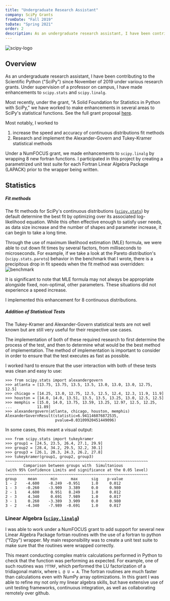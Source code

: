 ```yaml
---
title: "Undergraduate Research Assistant"
company: SciPy Grants
fromDate: "Fall 2019"
toDate: "Spring 2021"
order: 2
description: As an undergraduate research assistant, I have been contributing to the Scientific Python ("SciPy") since November of 2019 under various research grants. 
---
```

![scipy-logo](/scipy-logo-300.png)
## Overview 
As an undergraduate research assistant, I have been contributing to the Scientific Python ("SciPy") since November of 2019 under various research grants. Under supervision of a professor on campus, I have made enhancements to `scipy.stats` and `scipy.linalg`.

Most recently, under the grant, "A Solid Foundation for Statistics in Python with SciPy," we have worked to make enhancements in several areas to SciPy's statistical functions. See the full grant proposal [here](https://warrenweckesser.github.io/czi/scipy-2019-czi-proposal-revised.pdf). 



Most notably, I worked to

  1. increase the speed and accuracy of continuous distributions fit methods
  2. Research and implement the Alexander-Govern and Tukey-Kramer statistical methods



Under a NumFOCUS grant, we made enhancements to `scipy.linalg` by wrapping 8 new fortran functions. I participated in this project by creating a parametrized unit test suite for each Fortran Linear Algebra Package (LAPACK) prior to the wrapper being written. 



## Statistics 

##### Fit methods


The fit methods for SciPy's continuous distributions ([`scipy.stats`](https://docs.scipy.org/doc/scipy/reference/stats.html)) by default determine the best fit by optimizing over its associated log-likelihood equation. While this often effective enough to satisfy user needs, as data size increase and the number of shapes and parameter increase, it can begin to take a long time. 

Through the use of maximum likelihood estimation (MLE) formula, we were able to cut down fit times by several factors, from milliseconds to microseconds. For example, if we take a look at the Pareto distribution's (`scipy.stats.pareto`) behavior in the benchmark that I wrote, there is a precipitous drop in fit speeds when the fit method was overridden:
![benchmark](/benchmark.png)

It is significant to note that MLE formula may not always be appropriate alongside fixed, non-optimal, other parameters. These situations did not experience a speed increase. 

I implemented this enhancement for 8 continuous distributions.

##### Addition of Statistical Tests

The Tukey-Kramer and Alexander-Govern statistical tests are not well known but are still very useful for their respective use cases.

The implementation of both of these required research to first determine the process of the test, and then to determine what would be the best method of implementation. The method of implementation is important to consider in order to ensure that the test executes as fast as possible.

I worked hard to ensure that the user interaction with both of these tests was clean and easy to use:

    >>> from scipy.stats import alexandergovern
    >>> atlanta = [13.75, 13.75, 13.5, 13.5, 13.0, 13.0, 13.0, 12.75, 12.5]
    >>> chicago = [14.25, 13.0, 12.75, 12.5, 12.5, 12.4, 12.3, 11.9, 11.9]
    >>> houston = [14.0, 14.0, 13.51, 13.5, 13.5, 13.25, 13.0, 12.5, 12.5]
    >>> memphis = [15.0, 14.0, 13.75, 13.59, 13.25, 12.97, 12.5, 12.25,
    ...           11.89]
    >>> alexandergovern(atlanta, chicago, houston, memphis)
    AlexanderGovernResult(statistic=6.941146076872535,
                          pvalue=0.03109920451449096)

In some cases, this meant a visual output:

    >>> from scipy.stats import tukeykramer
    >>> group1 = [24.5, 23.5, 26.4, 27.1, 29.9]
    >>> group2 = [28.4, 34.2, 29.5, 32.2, 30.1]
    >>> group3 = [26.1, 28.3, 24.3, 26.2, 27.8]
    >>> tukeykramer(group1, group2, group3)
    ~~~~~~~~~~~~~~~~~~~~~~~~~~~~~~~~~~~~~~~~~~~~~~~~~~~~~~~~~~~~~~~
            Comparison between groups with  Simultanious
    (with 95% Confidence Limits and significance at the 0.05 level)
    ~~~~~~~~~~~~~~~~~~~~~~~~~~~~~~~~~~~~~~~~~~~~~~~~~~~~~~~~~~~~~~~
    group     mean      min      max      sig    p-value
    1 - 2    -4.600    -8.249  -0.951     1.0     0.012
    1 - 3    -0.260    -3.909   3.389     0.0     0.980
    2 - 1     4.600     0.951   8.249     1.0     0.012
    2 - 3     4.340     0.691   7.989     1.0     0.017
    3 - 1     0.260    -3.389   3.909     0.0     0.980
    3 - 2    -4.340    -7.989  -0.691     1.0     0.017



### Linear Algebra ([`scipy.linalg`](https://docs.scipy.org/doc/scipy/reference/linalg.html))

I was able to work under a NumFOCUS grant to add support for several new Linear Algebra Package fortran routines with the use of a fortran to python ("f2py") wrapper. My main responsibility was to create a unit test suite to make sure that the routines were wrapped correctly. 

This meant conducting complex matrix calculations performed in Python to check that the function was performing as expected. For example, one of such routines was `?TTRF`, which performed the LU factorization of a tridiagonal matrix, where `L @ U = A`. The fortran routines are much faster than calculations even with NumPy array optimizations. In this grant I was able to refine my not only my linear algebra skills, but have extensive use of unit testing frameworks, continuous integration, as well as collaborating remotely over github.
